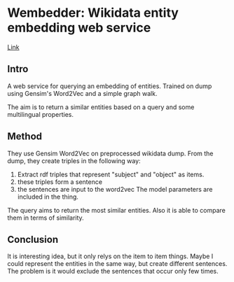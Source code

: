 # Wembedder: Wikidata entity embedding web service

[Link](https://arxiv.org/abs/1710.04099)

## Intro

A web service for querying an embedding of entities.
Trained on dump using Gensim's Word2Vec and a simple graph walk.

The aim is to return a similar entities based on a query and some multilingual properties.

## Method

They use Gensim Word2Vec on preprocessed wikidata dump.
From the dump, they create triples in the following way:
1. Extract rdf triples that represent "subject" and "object" as items.
2. these triples form a sentence
3. the sentences are input to the word2vec 
The model parameters are included in the thing.

The query aims to return the most similar entities.
Also it is able to compare them in terms of similarity.

## Conclusion

It is interesting idea, but it only relys on the item to item things.
Maybe I could represent the entities in the same way, but create different sentences.
The problem is it would exclude the sentences that occur only few times.